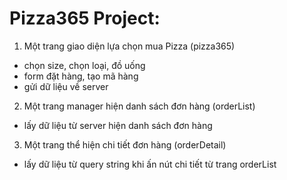 # Pizza365 Project:
1. Một trang giao diện lựa chọn mua Pizza (pizza365)
  + chọn size, chọn loại, đồ uống
  + form đặt hàng, tạo mã hàng
  + gửi dữ liệu về server
2. Một trang manager hiện danh sách đơn hàng (orderList)
  + lấy dữ liệu từ server hiện danh sách đơn hàng
3. Một trang thể hiện chi tiết đơn hàng (orderDetail)
  + lấy dữ liệu từ query string khi ấn nút chi tiết từ trang orderList
